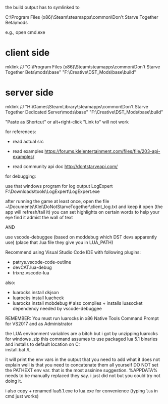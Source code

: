 the build output has to symlinked to 

C:\Program Files (x86)\Steam\steamapps\common\Don't Starve Together Beta\mods

e.g., open cmd.exe

# client side

mklink /J "C:\Program Files (x86)\Steam\steamapps\common\Don't Starve Together Beta\mods\base" "F:\Creative\DST_Mods\base\build"

# server side

mklink /J "H:\Games\SteamLibrary\steamapps\common\Don't Starve Together Dedicated Server\mods\base" "F:\Creative\DST_Mods\base\build"

"Paste as Shortcut" or  alt+right-click "Link to" will not work


for references:
- read actual src

- read examples
  https://forums.kleientertainment.com/files/file/203-api-examples/
  
- read community api doc
  http://dontstarveapi.com/


for debugging:

use that windows program for log output LogExpert
F:\Downloads\tools\LogExpert\LogExpert.exe

after running the game at least once,
open the file ~\Documents\Klei\DoNotStarveTogether\client_log.txt
and keep it open (the app will refresh/tail it)
you can set highlights on certain words to help your eye find it admist the wall of text



AND

use vscode-debuggee (based on moddebug which DST devs apparently use)
(place that .lua file they give you in LUA_PATH)

Recommend using Visual Studio Code IDE
with following plugins:
- patrys.vscode-code-outline
- devCAT.lua-debug
- trixnz.vscode-lua

also:
- luarocks install dkjson 
- luarocks install luacheck
- luarocks install mobdebug # also compiles + installs luasocket dependency needed by vscode-debuggee

REMEMBER: You must run luarocks in x86 Native Tools Command Prompt for VS2017 and as Administrator

the LUA environment variables are a bitch but i got by unzipping luarocks for windows .zip
this command assumes to use packaged lua 5.1 binaries and installs to default location on C:\
install.bat /L 

it will print the env vars in the output that you need to add
what it does not explain well is that you need to concatenate them all yourself
DO NOT set the PATHEXT env var. that is the most assinine suggestion.
%APPDATA% needs to be manually replaced they say. i just did not but you could try not doing it.

i also copy + renamed lua5.1.exe to lua.exe for convenience (typing `lua` in cmd just works)


